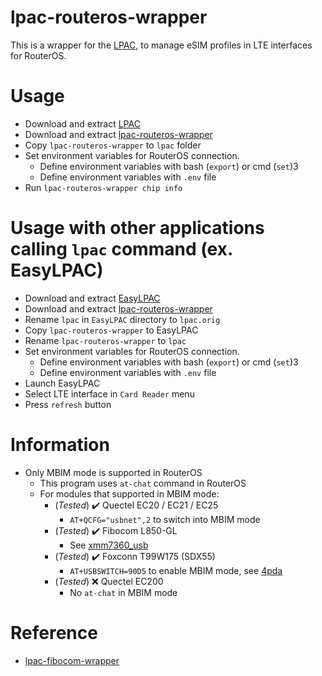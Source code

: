 # lpac-routeros-wrapper
This is a wrapper for the [LPAC](https://github.com/estkme-group/lpac), to manage eSIM profiles in LTE interfaces for RouterOS.

# Usage
- Download and extract [LPAC](https://github.com/estkme-group/lpac/releases)
- Download and extract [lpac-routeros-wrapper](https://github.com/pccr10001/lpac-routeros-wrapper/releases)
- Copy `lpac-routeros-wrapper` to `lpac` folder
- Set environment variables for RouterOS connection.
  * Define environment variables with bash (`export`) or cmd (`set`)3
  * Define environment variables with `.env` file
- Run `lpac-routeros-wrapper chip info`

# Usage with other applications calling `lpac` command (ex. EasyLPAC)
- Download and extract [EasyLPAC](https://github.com/creamlike1024/EasyLPAC/releases)
- Download and extract [lpac-routeros-wrapper](https://github.com/pccr10001/lpac-routeros-wrapper/releases)
- Rename `lpac` in `EasyLPAC` directory to `lpac.orig`
- Copy `lpac-routeros-wrapper` to EasyLPAC
- Rename `lpac-routeros-wrapper` to `lpac`
- Set environment variables for RouterOS connection.
    * Define environment variables with bash (`export`) or cmd (`set`)3
    * Define environment variables with `.env` file
- Launch EasyLPAC
- Select LTE interface in `Card Reader` menu
- Press `refresh` button

# Information
* Only MBIM mode is supported in RouterOS
  * This program uses `at-chat` command in RouterOS
  * For modules that supported in MBIM mode:
    * (*Tested*) ✔️ Quectel EC20 / EC21 / EC25
      * `AT+QCFG="usbnet",2` to switch into MBIM mode
    * (*Tested*) ✔️ Fibocom L850-GL
      * See [xmm7360_usb](https://github.com/xmm7360/xmm7360-usb-modeswitch)
    * (*Tested*) ✔️ Foxconn T99W175 (SDX55)
      * `AT+USBSWITCH=90D5` to enable MBIM mode, see [4pda](https://4pda.to/forum/index.php?showtopic=1086317&st=280#entry129369127)
    * (*Tested*) ❌️ Quectel EC200
      * No `at-chat` in MBIM mode
# Reference
* [lpac-fibocom-wrapper](https://github.com/prusa-dev/lpac-fibocom-wrapper)
